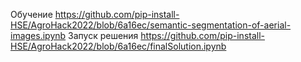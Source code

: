 Обучение https://github.com/pip-install-HSE/AgroHack2022/blob/6a16ec/semantic-segmentation-of-aerial-images.ipynb
Запуск решения https://github.com/pip-install-HSE/AgroHack2022/blob/6a16ec/finalSolution.ipynb
